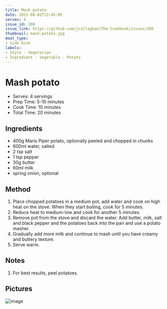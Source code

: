```yaml
---
title: Mash potato
date: 2021-08-02T13:45:05
serves: 4
issue_id: 280
issue_link: https://github.com/jcallaghan/The-Cookbook/issues/280
thumbnail: mash-potato.jpg
meal_type:
- Side Dish
labels:
- Style - Vegetarian
- Ingredient - Vegetable - Potato
---
```


# Mash potato

- Serves: 4 servings
- Prep Time: 5-10 minutes
- Cook Time: 10 minutes
- Total Time: 20 minutes

## Ingredients

- 400g Maris Piper potato, optionally peeled and chopped in chunks
- 600ml water, salted
- 2 tsp salt
- 1 tsp pepper
- 30g butter
- 60ml milk
- spring onion, optional

## Method

1. Place chopped potatoes in a medium pot, add water and cook on high heat on the stove. When they start boiling, cook for 5 minutes.
2. Reduce heat to medium-low and cook for another 5 minutes.
3. Remove pot from the stove and discard the water. Add butter, milk, salt and black pepper and the potatoes back into the pan and use a potato masher.
4. Gradually add more milk and continue to mash until you have creamy and buttery texture.
4. Serve warm.

## Notes

1. For best results, peel potatoes.

## Pictures

![image](https://user-images.githubusercontent.com/7449908/155019834-6b1bca8b-fb4a-4420-9166-0f078fb9b3c9.jpeg)
